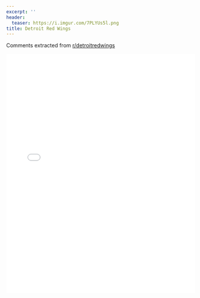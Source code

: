 ```yaml
---
excerpt: ''
header:
  teaser: https://i.imgur.com/7PLYUs5l.png
title: Detroit Red Wings
---
```


Comments extracted from [r/detroitredwings](https://reddit.com/r/detroitredwings)
<iframe id="igraph" scrolling="no" style="border:none;" seamless="seamless" src="/plots/NHL/DET.html" height="640" width="100%"></iframe>